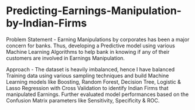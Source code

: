 # Predicting-Earnings-Manipulation-by-Indian-Firms
Problem Statement - Earning Manipulations by corporates has been a major concern for banks. Thus, developing a Predictive model using various Machine Learning Algorithms to help bank in knowing if any of their customers are involved in Earnings Manipulation.

Approach - The dataset is heavily imbalanced, hence I have balanced Training data using various sampling techniques and build Machine Learning models like Boosting, Random Forest, Decision Tree, Logistic & Lasso Regression with Cross Validation to identify Indian Firms that manipulated Earnings. Further evaluated model performances based on the Confusion Matrix parameters like Sensitivity, Specificity & ROC.


